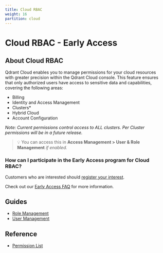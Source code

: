 ```yaml
---
title: Cloud RBAC
weight: 16
partition: cloud
---
```


# Cloud RBAC - Early Access

## About Cloud RBAC

Qdrant Cloud enables you to manage permissions for your cloud resources with greater precision within the Qdrant Cloud console. This feature ensures that only authorized users have access to sensitive data and capabilities, covering the following areas:

- Billing
- Identity and Access Management
- Clusters*
- Hybrid Cloud
- Account Configuration

*Note: Current permissions control access to ALL clusters. Per Cluster permissions will be in a future release.*

> 💡 You can access this in **Access Management > User & Role Management** *if enabled.*

### How can I participate in the Early Access program for Cloud RBAC?

Customers who are interested should [register your interest](https://share-eu1.hsforms.com/1H5vI2Xx6TbCjwfyARUwQaA2b46ng).

Check out our [Early Access FAQ](/documentation/cloud-rbac/early-access-faq/) for more information.

## Guides

- [Role Management](/documentation/cloud-rbac/role-management/)
- [User Management](/documentation/cloud-rbac/user-management/)

## Reference

- [Permission List](/documentation/cloud-rbac/permission-reference/)

